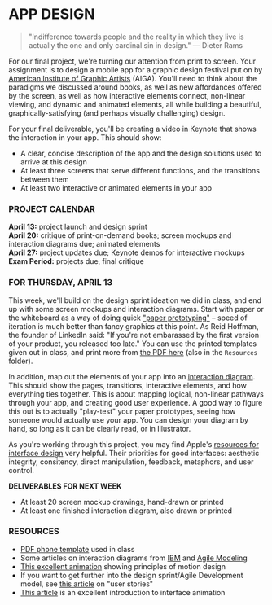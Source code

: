 APP DESIGN
====

>"Indifference towards people and the reality in which they live is actually the one and only cardinal sin in design." ― Dieter Rams

For our final project, we're turning our attention from print to screen. Your assignment is to design a mobile app for a graphic design festival put on by [American Institute of Graphic Artists](http://www.aiga.org/) (AIGA). You'll need to think about the paradigms we discussed around books, as well as new affordances offered by the screen, as well as how interactive elements connect, non-linear viewing, and dynamic and animated elements, all while building a beautiful, graphically-satisfying (and perhaps visually challenging) design.

For your final deliverable, you'll be creating a video in Keynote that shows the interaction in your app. This should show:

* A clear, concise description of the app and the design solutions used to arrive at this design  
* At least three screens that serve different functions, and the transitions between them  
* At least two interactive or animated elements in your app  

### PROJECT CALENDAR  
**April 13:** project launch and design sprint  
**April 20:** critique of print-on-demand books; screen mockups and interaction diagrams due; animated elements  
**April 27:** project updates due; Keynote demos for interactive mockups  
**Exam Period:** projects due, final critique

### FOR THURSDAY, APRIL 13  
This week, we'll build on the design sprint ideation we did in class, and end up with some screen mockups and interaction diagrams. Start with paper or the whiteboard as a way of doing quick ["paper prototyping"](https://en.wikipedia.org/wiki/Paper_prototyping) – speed of iteration is much better than fancy graphics at this point. As Reid Hoffman, the founder of LinkedIn said: "If you're not embarassed by the first version of your product, you released too late." You can use the printed templates given out in class, and print more from [the PDF here](https://github.com/jeffThompson/Design2/blob/master/Resources/PhoneTemplate.pdf) (also in the `Resources` folder).

In addition, map out the elements of your app into an [interaction diagram](http://agilemodeling.com/artifacts/uiFlowDiagram.htm). This should show the pages, transitions, interactive elements, and how everything ties together. This is about mapping logical, non-linear pathways through your app, and creating good user experience. A good way to figure this out is to actually "play-test" your paper prototypes, seeing how someone would actually use your app. You can design your diagram by hand, so long as it can be clearly read, or in Illustrator.

As you're working through this project, you may find Apple's [resources for interface design](https://developer.apple.com/ios/human-interface-guidelines/overview/design-principles/) very helpful. Their priorities for good interfaces: aesthetic integrity, consitency, direct manipulation, feedback, metaphors, and user control.

**DELIVERABLES FOR NEXT WEEK**  

* At least 20 screen mockup drawings, hand-drawn or printed  
* At least one finished interaction diagram, also drawn or printed  

### RESOURCES  
* [PDF phone template](https://github.com/jeffThompson/Design2/blob/master/Resources/PhoneTemplate.pdf) used in class  
* Some articles on interaction diagrams from [IBM](https://www.ibm.com/developerworks/rational/library/4697.html) and [Agile Modeling](http://agilemodeling.com/artifacts/uiFlowDiagram.htm)  
* [This excellent animation](http://giphy.com/gifs/10-principles-of-motion-design-3oriOiLUqWXA9Rc7eM) showing principles of motion design  
* If you want to get further into the design sprint/Agile Development model, see [this article](https://www.mountaingoatsoftware.com/agile/user-stories) on "user stories"  
* [This article](http://alistapart.com/article/motion-with-meaning-semantic-animation-in-interface-design) is an excellent introduction to interface animation  

